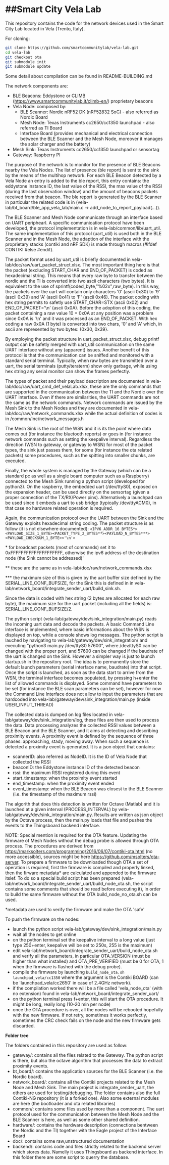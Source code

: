 ##Smart City Vela Lab
========================

This repository contains the code for the network devices used in the Smart City Lab located in Vela (Trento, Italy).

For cloning:
```bash
git clone https://github.com/smartcommunitylab/vela-lab.git
cd vela-lab
git checkout ota
git submodule init
git submodule update
```
Some detail about compilation can be found in README-BUILDING.md


The network components are:
- BLE Beacons: Eddystone or CLIMB (https://www.smartcommunitylab.it/climb-en/) proprietary beacons
- Vela Node: composed by:
    - BLE Scanner: Nordic nRF52 DK (nRF52832 SoC) - also referred as Nordic Board
    - Mesh Node: Texas Instruments cc2650/cc1350 launchpad - also referred as TI Board
    - Interface Board (provides mechanical and electrical connection between the BLE Scanner and the Mesh Node, moreover it manages the solar charger and the battery)
- Mesh Sink: Texas Instruments cc2650/cc1350 launchpad or sensortag
- Gateway: Raspberry PI

The purpose of the network is to monitor for the presence of BLE Beacons nearby the Vela Nodes. The list of presence (ble report) is sent to the sink by the means of the multihop network.
For each BLE Beacon detected by a Vela Node an entry is added to the ble report, this entry contains: the eddystone instance ID, the last value of the RSSI, the max value of the RSSI (during the last observation window) and the amount of beacons packets received from that beacon.
The ble report is generated by the BLE Scanner in particular the related code is in (vela-lab/bt_board/ble_app_vela_lab/main.c -> add_node_to_report_payload(...)).

The BLE Scanner and Mesh Node communicate through an interface based on UART periphearl. A specific communication protocol have been developed, the protocol implementation is in vela-lab/common/lib/uart_util.
The same implementation of this protocol (uart_util) is used both in the BLE Scanner and in the Mesh Node, the adaption of the interface with the proprietary stacks (contiki and nRF SDK) is made through macros (#ifdef CONTIKI #else #endif).

The packet format used by uart_util is briefly documented in vela-lab/doc/raw/uart_packet_struct.xlsx. The most important thing here is that the packet (excluding START_CHAR and END_OF_PACKET) is coded as hexadecimal string.
This means that every raw byte to transfer between the nordic and the TI is converted into two ascii characters (two bytes). It is equivalent to the use of sprintf(coded_byte,"%02x",raw_byte). In this way, the packets over the uart will contain only characters '0' (ascii 0x30) to '9' (ascii 0x39) and 'A' (ascii 0x41)  to 'F' (ascii 0x46).
The packet coding with hex string permits to safetly use START_CHAR=STX (ascii 0x02) and END_OF_PACKET='\n' (ascii 0x0A). Before the adoption of this coding, the packet containing a raw value 10 = 0x0A at any position was a problem since 0x0A is '\n' and it was processed as an END_OF_PACKET.
With hex coding a raw 0x0A (1 byte) is converted into two chars, '0' and 'A' which, in ascii are represented by two bytes: {0x30, 0x39}.

By employing the packet structure in uart_packet_struct.xlsx, debug printf output can be safetly merged with uart_util communication on the same UART interface without any (apparent) issues.
Another benefit of this protocol is that the communication can be sniffed and monitored with a standard serial terminal. Typically, when raw bytes are transmitted over a uart, the serial terminals (putty/teraterm) show only garbage, while using hex string any serial monitor can show the frames perfectly.

The types of packet and their payload description are documented in vela-lab/doc/raw/uart_cmd_def_velaLab.xlsx, these are the only commands that are supported in the communication between the TI and the Nordic over the UART interface. 
Even if there are similarities, the UART commands are not the same as the network commands. Network commands are issued by the Mesh Sink to the Mesh Nodes and they are documented in vela-lab/doc/raw/network_commands.xlsx while the actual definition of codes is in /common/inc/network_messages.h

The Mesh Sink is the root of the WSN and it is its the point where data comes out (for instance the bluetooth reports) or goes in (for instance network commands such as setting the keepalive interval).
Regardless the direction (WSN to gateway, or gateway to WSN) for most of the packet types, the sink just passes them, for some (for instance the ota related packets) some procedures, such as the spitting into smaller chunks, are executed.

Finally, the whole system is managed by the Gateway (which can be a standard pc as well as a single board computer such as a Raspberry) connected to the Mesh Sink running a python script (developed for python3).
On the raspberry, the embedded uart (/dev/ttyS0), exposed on the expansion header, can be used directly on the sensortag (given a proper connection of the TX/RX/Power pins).
Alternatively a launchpad can be used since it embeds a uart to usb bridge (typically /dev/ttyACM0), in that case no hardware related operation is required.

Again, the communication protocol over the UART between the Sink and the Gateway exploits hexadecimal string coding. 
The packet structure is as follow (it is not elsewhere documented): `<IPV6_ADDR_16_BYTES*><PAYLOAD_SIZE_1_BYTE><PACKET_TYPE_2_BYTES**><PAYLOAD_N_BYTES***><PAYLOAD_CHECKSUM_1_BYTE><'\n'>`

\* for broadcast packets (most of commands) set it to 0xFFFFFFFFFFFFFFFFFFFF, otherwise the ipv6 address of the destination node (the Sink cannot be addressed)'

\** these are the same as in vela-lab/doc/raw/network_commands.xlsx

\*** the maximum size of this is given by the uart buffer size defined by the SERIAL_LINE_CONF_BUFSIZE, for the Sink this is defined in in vela-lab/network_board/integrate_sender_uart/build_sink.sh.

Since the data is coded with hex string (2 bytes are allocated for each raw byte), the maximum size for the uart packet (including all the fields) is:  SERIAL_LINE_CONF_BUFSIZE/2.


The python script (vela-lab/gateway/dev/sink_integration/main.py) reads the incoming uart data and decode the packets. A basic Command Line interface is implemented, where basic informations about the WSN is displayed on top, while a console shows log messages.
The python script is lauched by navigating to vela-lab/gateway/dev/sink_integration/ and executing "python3 main.py /dev/ttyS0 57600", where /dev/ttyS0 can be changed with the proper port, and 57600 can be changed if the baudrate of the uart is changed on the Sink. However a simpler way is just to launch startup.sh in the repository root. The idea is to permanently store the default launch parameters (serial interface name, baudrate) into that script.
Once the script is launched, as soon as the data start to arrive from the WSN, the terminal interface becomes populated, by pressing h+enter the list of allowed commands is displayed.
Some command have parameters to be set (for instance the BLE scan parameters can be set), however for now the Command Line Interface does not allow to input the parameters that are hardcoded into vela-lab/gateway/dev/sink_integration/main.py (inside USER_INPUT_THREAD)

The collected data is dumped on log files located in vela-lab/gateway/dev/sink_integration/log, these files are then used to process the data.
Data processing analyzes the collected RSSI values between a BLE Beacon and the BLE Scanner, and it aims at detecting and describing proximity events. A proximity event is defined by the sequence of three phases: approaching, stady, moving away.
When such a sequence is detected a proximity event is generated. It is a json object that contains: 
- scannerID: also referred as NodeID. It is the ID of Vela Node that collected the RSSI
- beaconID: the Eddystone instance ID of the detected beacon
- rssi: the maximum RSSI registered during this event
- start_timestamp: when the proximity event started
- end_timestamp: when the proximity event ended
- event_timestamp: when the BLE Beacon was closest to the BLE Scanner (i.e. the timestamp of the maximum rssi)

The algorith that does this detection is written for Octave (Matlab) and it is launched at a given interval (PROCESS_INTERVAL) by vela-lab/gateway/dev/sink_integration/main.py.
Results are written as json object by the Octave process, then the main.py loads that file and pushes the events to the Thingsboard backend interface.


NOTE:
Special mention is required for the OTA feature. Updating the firmware of Mesh Nodes without the debug probe is allowed through OTA process. The procedures are derived from https://marksolters.com/programming/2016/06/07/contiki-ota.html (no more accessible), sources might be here https://github.com/msolters/ota-server.
To prepare a firmware to be downloaded though OTA a set of operation is required, first the firmware is compiled and properly linked, then the firware metadata* are calculated and appended to the firmware itslef.
To do so a special build script has been prepared (vela-lab/network_board/integrate_sender_uart/build_node_ota.sh, the script contains some comments that should be read before executing it), in order to build the same firmware without the OTA build_node_no_ota.sh can be used.

\*metadata are used to verify the firmware and make the OTA 'safe'

To push the firmware on the nodes:
- launch the python script vela-lab/gateway/dev/sink_integration/main.py
- wait all the nodes to get online
- on the python terminal set the keepalive interval to a long value (just type 250+enter, keepalive will be set to 250s, 255 is the maximum)
- edit vela-lab/network_board/integrate_sender_uart/build_node_ota.sh and verify all the parameters, in particular OTA_VERSION (must be higher than what installed) and OTA_PRE_VERIFIED (must be 0 for OTA, 1 when the firmware is flashed with the debug probe).
- compile the firmware by launching `build_node_ota.sh launchpad_vela/cc1350` where the argument is the Contiki BOARD (can be 'launchpad_vela/cc2650' in case of 2.4GHz network).
- if the compilation worked there will be a file called 'vela_node_ota' (with no extension) found in vela-lab/network_board/integrate_sender_uart/
- on the python terminal press f+enter, this will start the OTA procedure. It might be long, really long (10-20 min per node)
- once the OTA procedure is over, all the nodes will be rebooted hopefully with the new firmware. If not retry, sometimes it works perfectly, sometimes the CRC check fails on the node and the new firmware gets discarded. 


**Folder tree**

The folders contained in this repository are used as follow:
- gateway/: contains all the files related to the Gateway. The python script is there, but also the octave algorithm that processes the data to extract proximity events.
- bt_board/: contains the application sources for the BLE Scanner (i.e. the Nordic board).
- network_board/: contains all the Contiki projects related to the Mesh Node and Mesh Sink. The main project is integrate_sender_uart, the others are used for testing/debugging. The folder contains also the full Contiki-NG repository (it is a forked one). Also some external modules are here (the bootloader and ota related libraries)
- common/: contains some files used by more than a component. The uart protocol used for the communication between the Mesh Node and the BLE Scanner is here, as well as some other shared definition.
- hardware/: contains the hardware description (connections bentween the Nordic and the TI) together with the Eagle project of the Interface Board
- doc/: contains some raw,unstructured documentation
- backend/: contains code and files strictly related to the backend server which stores data. Namelly it uses Thingsboard as backend interface. In this folder there are some script to querry the database.

